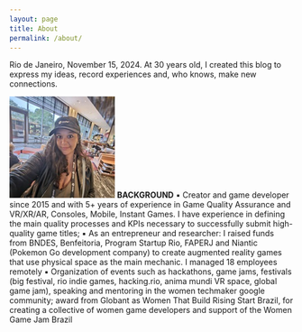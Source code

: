 ```yaml
---
layout: page
title: About
permalink: /about/
---
```


Rio de Janeiro, November 15, 2024. 
At 30 years old, I created this blog to express my ideas, record experiences and, who knows, make new connections.


![perfil](/assets/perfil_.jpg)
<b>BACKGROUND</b>
 ▪ Creator and game developer since 2015 and with 5+ years of experience in Game Quality Assurance and VR/XR/AR, Consoles, Mobile, Instant Games. I have experience in defining the main quality processes and KPIs necessary to successfully submit high-quality game titles;
 ▪ As an entrepreneur and researcher: I raised funds from BNDES, Benfeitoria, Program Startup Rio, FAPERJ and Niantic (Pokemon Go
development company) to create augmented reality games that use physical space as the main mechanic. I managed 18 employees
remotely
 ▪ Organization of events such as hackathons, game jams, festivals (big festival, rio indie games, hacking.rio, anima mundi VR space, global
game jam), speaking and mentoring in the women techmaker google community; award from Globant as Women That Build Rising Start
Brazil, for creating a collective of women game developers and support of the Women Game Jam Brazil


